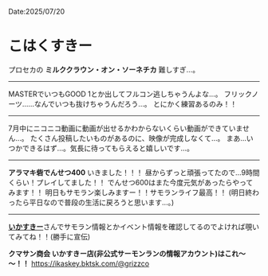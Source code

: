 Date:2025/07/20
# こはくすきー

プロセカの **ミルククラウン・オン・ソーネチカ** 難しすぎ…。

---

MASTERでいつもGOOD 1とか出してフルコン逃しちゃうんよな…。
フリックノーツ……なんでいつも抜けちゃうんだろう…。
とにかく練習あるのみ！！

---

7月中にニコニコ動画に動画が出せるかわからないくらい動画ができていません…。
たくさん投稿したいものがあるのに、映像が完成しなくて…。
まあ…いつかできるはず…。気長に待ってもらえると嬉しいです…。

---

**アラマキ砦でんせつ400** いきました！！！
昼からずっと頑張ってたので…9時間くらい！プレイしてました！！
でんせつ600はまた今度元気があったらやってみます！！
明日もサモラン楽しみますー！！サモランライフ最高！！
(明日終わったら平日なので普段の生活に戻ろうと思います…。)

---

[**いかすきー**](https://ikaskey.bktsk.com/)さんでサモラン情報とかイベント情報を確認してるのでよければ覗いてみてね！！(勝手に宣伝)

**クマサン商会 いかすきー店(非公式サーモンランの情報アカウント)はこれ～～！！**
https://ikaskey.bktsk.com/@grizzco
